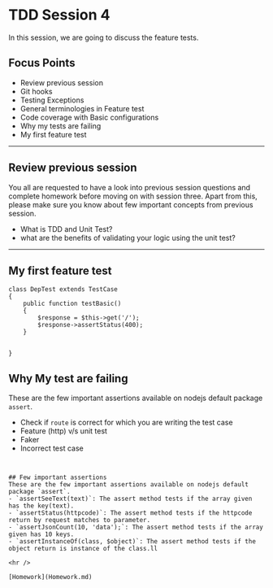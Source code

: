 # TDD Session 4
In this session, we are going to discuss the feature tests.

## Focus Points
- Review previous session
- Git hooks
- Testing Exceptions 
- General terminologies in Feature test
- Code coverage with Basic configurations
- Why my tests are failing
- My first feature test

<hr />

## Review previous session
You all are requested to have a look into previous session questions and complete homework before moving on with session three. Apart from this, please make sure you know about few important concepts from previous session. 
- What is TDD and Unit Test?
- what are the benefits of validating your logic using the unit test?

<hr />

## My first feature test


```
class DepTest extends TestCase
{
    public function testBasic()
    {
        $response = $this->get('/');
        $response->assertStatus(400);
    }
 

}
```

## Why My test are failing
These are the few important assertions available on nodejs default package `assert`. 
-  Check if `route` is correct for which you are writing the test case
-  Feature (http) v/s unit test
-  Faker
-  Incorrect test case
```


## Few important assertions
These are the few important assertions available on nodejs default package `assert`. 
- `assertSeeText(text)`: The assert method tests if the array given has the key(text).
- `assertStatus(httpcode)`: The assert method tests if the httpcode return by request matches to parameter.
- `assertJsonCount(10, 'data');`: The assert method tests if the array given has 10 keys.
- `assertInstanceOf(class, $object)`: The assert method tests if the object return is instance of the class.ll

<hr />

[Homework](Homework.md)







